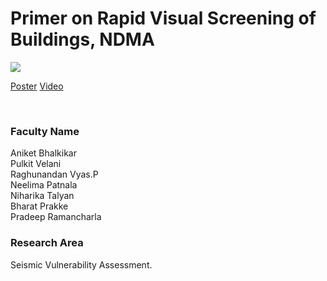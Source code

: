 # Primer on Rapid Visual Screening of Buildings, NDMA

![](https://i.imgur.com/hEQhHLH.png)

[Poster](01.%20Primer%20on%20Rapid%20Visual%20Screening%20of%20Buildings%2C%20NDMA.pdf)
[Video](https://youtu.be/GSiUVxh4mz8)

<br>


### Faculty Name

Aniket Bhalkikar<br>
Pulkit Velani<br>
Raghunandan Vyas.P<br>
Neelima Patnala<br>
Niharika Talyan<br>
Bharat Prakke<br>
Pradeep Ramancharla


### Research Area

Seismic Vulnerability Assessment.
